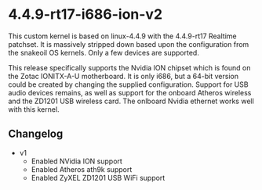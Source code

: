 # 4.4.9-rt17-i686-ion-v2

This custom kernel is based on linux-4.4.9 with the 4.4.9-rt17 Realtime
patchset. It is massively stripped down based upon the configuration
from the snakeoil OS kernels. Only a few devices are supported.

This release specifically supports the Nvidia ION chipset which is
found on the Zotac IONITX-A-U motherboard. It is only i686, but a
64-bit version could be created by changing the supplied configuration.
Support for USB audio devices remains, as well as support for the onboard
Atheros wireless and the ZD1201 USB wireless card. The onlboard Nvidia
ethernet works well with this kernel. 

## Changelog

* v1
    * Enabled NVidia ION support
    * Enabled Atheros ath9k support
    * Enabled ZyXEL ZD1201 USB WiFi support
